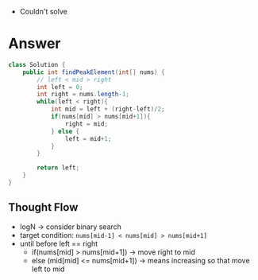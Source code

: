 - Couldn't solve

# Answer
```java
class Solution {
    public int findPeakElement(int[] nums) {
        // left < mid > right
        int left = 0;
        int right = nums.length-1;
        while(left < right){
            int mid = left + (right-left)/2;
            if(nums[mid] > nums[mid+1]){
                right = mid;
            } else {
                left = mid+1;
            }
        }

        return left;
    }
}
```

## Thought Flow
- logN -> consider binary search
- target condition: `nums[mid-1] < nums[mid] > nums[mid+1]`
- until before left == right
    - if(nums[mid] > nums[mid+1]) -> move right to mid
    - else (mid[mid] <= nums[mid+1]) -> means increasing so that move left to mid
